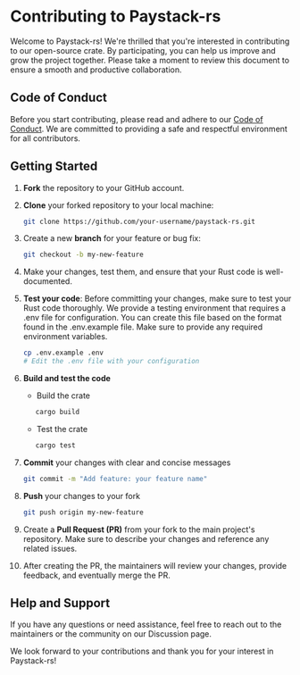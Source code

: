 # Contributing to Paystack-rs

Welcome to Paystack-rs! We're thrilled that you're interested in contributing to our open-source crate. By participating, you can help us improve and grow the project together. Please take a moment to review this document to ensure a smooth and productive collaboration.

## Code of Conduct

Before you start contributing, please read and adhere to our [Code of Conduct](CODE_OF_CONDUCT.md). We are committed to providing a safe and respectful environment for all contributors.

## Getting Started

1. **Fork** the repository to your GitHub account.
2. **Clone** your forked repository to your local machine:

   ```bash
   git clone https://github.com/your-username/paystack-rs.git
   ```

3. Create a new **branch** for your feature or bug fix:

    ```bash
    git checkout -b my-new-feature
    ```

4. Make your changes, test them, and ensure that your Rust code is well-documented.

5. **Test your code**: Before committing your changes, make sure to test your Rust code thoroughly. We provide a testing environment that requires a .env file for configuration. You can create this file based on the format found in the .env.example file. Make sure to provide any required environment variables.

   ```bash
   cp .env.example .env
   # Edit the .env file with your configuration
   ```

6. **Build and test the code**
   - Build the crate

   ```bash
      cargo build
   ```

   - Test the crate

   ```bash
      cargo test
   ```

7. **Commit** your changes with clear and concise messages

   ```bash
   git commit -m "Add feature: your feature name"
   ```

8. **Push** your changes to your fork

   ```bash
   git push origin my-new-feature
   ```

9. Create a **Pull Request (PR)** from your fork to the main project's repository. Make sure to describe your changes and reference any related issues.

10. After creating the PR, the maintainers will review your changes, provide feedback, and eventually merge the PR.

## Help and Support

If you have any questions or need assistance, feel free to reach out to the maintainers or the community on our Discussion page.

We look forward to your contributions and thank you for your interest in Paystack-rs!
